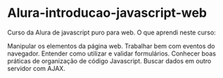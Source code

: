 # Alura-introducao-javascript-web

Curso da Alura de javascript puro para web. 
O que aprendi neste curso:

Manipular os elementos da página web. 
Trabalhar bem com eventos do navegador.
Entender como utilizar e validar formulários.
Conhecer boas práticas de organização de código Javascript.
Buscar dados em outro servidor com AJAX.
